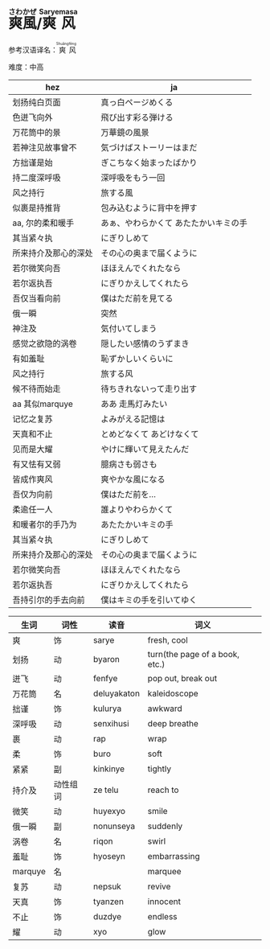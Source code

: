 # <ruby><rb>爽</rb><rt> さわ </rt></ruby><ruby><rb>風</rb><rt> かぜ </rt></ruby>/<ruby><rb>爽</rb><rt> Sarye </rt></ruby><ruby><rb>风</rb><rt> masa </rt></ruby>

参考汉语译名：<ruby><rb>爽</rb><rt> Shuǎng </rt></ruby><ruby><rb>风</rb><rt> fēng </rt></ruby>

难度：中高

|hez|ja|
|-|-|
|划扬纯白页面|真っ白ページめくる|
|色迸飞向外|飛び出す彩る弾ける|
|万花筒中的景|万華鏡の風景|
|若神注见故事曾不|気づけばストーリーはまだ|
|方拙谨是始|ぎこちなく始まったばかり|
|持二度深呼吸|深呼吸をもう一回|
|风之持行|旅する風|
|似裹是持推背|包み込むように背中を押す|
|aa, 尔的柔和暖手|あぁ、やわらかくて あたたかいキミの手|
|其当紧々执|にぎりしめて|
|所来持介及那心的深处|その心の奥まで届くように|
|若尔微笑向吾|ほほえんでくれたなら|
|若尔返执吾|にぎりかえしてくれたら|
|吾仅当看向前|僕はただ前を見てる|
|俄一瞬|突然|
|神注及|気付いてしまう|
|感觉之欲隐的涡卷|隠したい感情のうずまき|
|有如羞耻|恥ずかしいくらいに|
|风之持行|旅する风|
|候不待而始走|待ちきれないって走り出す|
|aa 其似marquye|ああ 走馬灯みたい|
|记忆之复苏|よみがえる記憶は|
|天真和不止|とめどなくて あどけなくて|
|见而是大耀|やけに輝いて見えたんだ|
|有又怯有又弱|臆病さも弱さも|
|皆成作爽风|爽やかな風になる|
|吾仅为向前|僕はただ前を…|
|柔逾任一人|誰よりやわらかくて|
|和暖者尔的手乃为|あたたかいキミの手|
|其当紧々执|にぎりしめて|
|所来持介及那心的深处|その心の奥まで届くように|
|若尔微笑向吾|ほほえんでくれたなら|
|若尔返执吾|にぎりかえしてくれたら|
|吾持引尔的手去向前|僕はキミの手を引いてゆく|

|生词|词性|读音|词义|
|-|-|-|-|
|爽|饰|sarye|fresh, cool|
|划扬|动|byaron|turn(the page of a book, etc.)|
|迸飞|动|fenfye|pop out, break out|
|万花筒|名|deluyakaton|kaleidoscope|
|拙谨|饰|kulurya|awkward|
|深呼吸|动|senxihusi|deep breathe|
|裹|动|rap|wrap|
|柔|饰|buro|soft|
|紧紧|副|kinkinye|tightly|
|持介及|动性组词|ze telu|reach to|
|微笑|动|huyexyo|smile|
|俄一瞬|副|nonunseya|suddenly|
|涡卷|名|riqon|swirl|
|羞耻|饰|hyoseyn|embarrassing|
|marquye|名||marquee|
|复苏|动|nepsuk|revive|
|天真|饰|tyanzen|innocent|
|不止|饰|duzdye|endless|
|耀|动|xyo|glow|